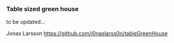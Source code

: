 ### Table sized green house

to be updated...

Jonas Larsson
https://github.com/j0naslarss0n/tableGreenHouse

